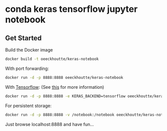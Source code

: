 # conda keras tensorflow jupyter notebook

## Get Started

Build the Docker image

```sh
docker build -t oeeckhoutte/keras-notebook
```

With port forwarding:

```sh
docker run -d -p 8888:8888 oeeckhoutte/keras-notebook
```

With [Tensorflow]: (See [this][Keras Backend] for more information)

```sh
docker run -d -p 8888:8888 -e KERAS_BACKEND=tensorflow oeeckhoutte/keras-notebook
```

For persistent storage:

```sh
docker run -d -p 8888:8888 -v /notebook:/notebook oeeckhoutte/keras-notebook
```

Just browse localhost:8888 and have fun...

[Keras]: http://keras.io/
[Jupyter]: https://jupyter.org/
[TensorFlow]: https://www.tensorflow.org/
[Keras Backend]: http://keras.io/backend/
